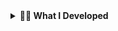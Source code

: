 

<details>
  <summary><strong>👨‍💻 What I Developed </strong></summary><br />

In the TrybeTunes project, I developed an application similar to spotify, capable of playing songs from the most varied bands and artists, creating a list of favorite songs and editing the user's profile. This application will be able to:

Login;
Search for a band or artist;
List available albums by that band or artist;
View songs from a selected album;
Play a preview of songs from this album;
Favorite and unfavorite songs;
View the list of favorite songs;
View the profile of the logged-in person;
Edit the profile of the logged-in person;
memo Skills

In the future I intend to develop a backend for this application

</details>
